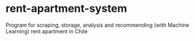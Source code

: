 # rent-apartment-system
Program for scraping, storage, analysis and recommending (with Machine Learning) rent apartment in Chile
